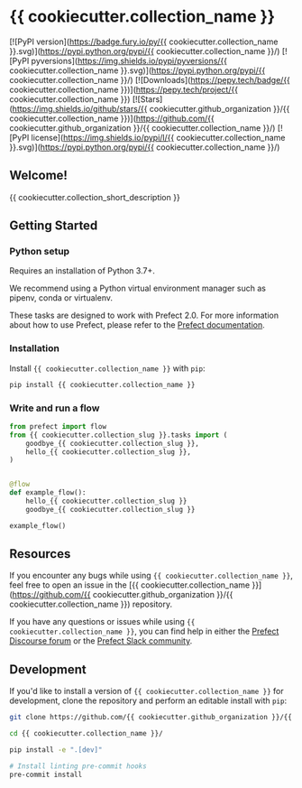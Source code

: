 # {{ cookiecutter.collection_name }}

[![PyPI version](https://badge.fury.io/py/{{ cookiecutter.collection_name }}.svg)](https://pypi.python.org/pypi/{{ cookiecutter.collection_name }}/)
[![PyPI pyversions](https://img.shields.io/pypi/pyversions/{{ cookiecutter.collection_name }}.svg)](https://pypi.python.org/pypi/{{ cookiecutter.collection_name }}/)
[![Downloads](https://pepy.tech/badge/{{ cookiecutter.collection_name }})](https://pepy.tech/project/{{ cookiecutter.collection_name }})
[![Stars](https://img.shields.io/github/stars/{{ cookiecutter.github_organization }}/{{ cookiecutter.collection_name }})](https://github.com/{{ cookiecutter.github_organization }}/{{ cookiecutter.collection_name }}/)
[![PyPI license](https://img.shields.io/pypi/l/{{ cookiecutter.collection_name }}.svg)](https://pypi.python.org/pypi/{{ cookiecutter.collection_name }}/)

## Welcome!

{{ cookiecutter.collection_short_description }}

## Getting Started

### Python setup

Requires an installation of Python 3.7+.

We recommend using a Python virtual environment manager such as pipenv, conda or virtualenv.

These tasks are designed to work with Prefect 2.0. For more information about how to use Prefect, please refer to the [Prefect documentation](https://orion-docs.prefect.io/).

### Installation

Install `{{ cookiecutter.collection_name }}` with `pip`:

```bash
pip install {{ cookiecutter.collection_name }}
```

### Write and run a flow

```python
from prefect import flow
from {{ cookiecutter.collection_slug }}.tasks import (
    goodbye_{{ cookiecutter.collection_slug }},
    hello_{{ cookiecutter.collection_slug }},
)


@flow
def example_flow():
    hello_{{ cookiecutter.collection_slug }}
    goodbye_{{ cookiecutter.collection_slug }}

example_flow()
```

## Resources

If you encounter any bugs while using `{{ cookiecutter.collection_name }}`, feel free to open an issue in the [{{ cookiecutter.collection_name }}](https://github.com/{{ cookiecutter.github_organization }}/{{ cookiecutter.collection_name }}) repository.

If you have any questions or issues while using `{{ cookiecutter.collection_name }}`, you can find help in either the [Prefect Discourse forum](https://discourse.prefect.io/) or the [Prefect Slack community](https://prefect.io/slack).

## Development

If you'd like to install a version of `{{ cookiecutter.collection_name }}` for development, clone the repository and perform an editable install with `pip`:

```bash
git clone https://github.com/{{ cookiecutter.github_organization }}/{{ cookiecutter.collection_name }}.git

cd {{ cookiecutter.collection_name }}/

pip install -e ".[dev]"

# Install linting pre-commit hooks
pre-commit install
```
